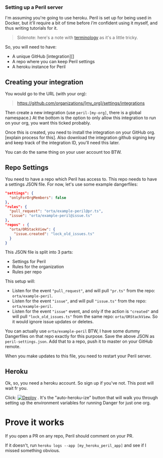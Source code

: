 ### Setting up a Peril server

I'm assuming you're going to use heroku. Peril is set up for being used in Docker, but it'll require a bit of time before _I'm_ confident using it myself, and thus writing tutorials for it.

> Sidenote: here's a note with [terminology](./terminology.md) as it's a little tricky.

So, you will need to have:

* A unique GitHub [integration][]
* A repo where you can keep Peril settings
* A heroku instance for Peril

## Creating your integration

You would go to the URL (with your org): 

> https://github.com/organizations/[my_org]/settings/integrations

Then create a new integration (use `peril-[my-org]`, there is a global namespace.) At the bottom is the option to only allow this integration to run on your org, you want this ticked probably.

Once this is created, you need to install the integration on your GitHub org. [explain process for this]. Also download the integration github signing key and keep track of the integration ID, you'll need this later.

You can do the same thing on your user account too BTW.

## Repo Settings

You need to have a repo which Peril has access to. This repo needs to have a settings JSON file. For now, let's use some example dangerfiles:

```json
"settings": {
  "onlyForOrgMembers": false
},
"rules": {
  "pull_request": "orta/example-peril@pr.ts",
  "issue": "orta/example-peril@issue.ts"
},
"repos" : {
  "orta/ORStackView": {
    "issue.created": "lock_old_issues.ts"
  }
}
```

This JSON file is split into 3 parts:

* Settings for Peril
* Rules for the organization 
* Rules per repo

This setup will:

* Listen for the event `"pull_request"`, and will pull  `"pr.ts"` from the repo: `orta/example-peril`.
* Listen for the event `"issue"`, and will pull  `"issue.ts"` from the repo: `orta/example-peril`.
* Listen for the event `"issue"` event, and only if the action is `"created"` and will pull `"lock_old_issues.ts"` from the same repo: `orta/ORStackView`. So it would ignore issue updates or deletes.

You can actually use `orta/example-peril` BTW, I have some dummy Dangerfiles on that repo exactly for this purpose. Save the above JSON as `peril-settings.json`. Add that to a repo, push it to master on your GitHub remote.

When you make updates to this file, you need to restart your Peril server.

## Heroku

Ok, so, you need a heroku account. So sign up if you've not. This post will wait fr you.

Click: [![Deploy](https://www.herokucdn.com/deploy/button.png)](https://heroku.com/deploy)
 . It's the "auto-heroku-ize" button that will walk you through setting up the environment variables for running Danger for just one org.

# Prove it works

If you open a PR on any repo, Peril should comment on your PR.

If it doesn't, run `heroku logs --app [my_heroku_peril_app]` and see if I missed something obvious.

